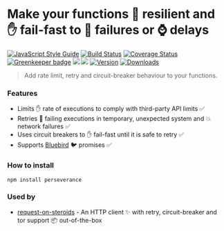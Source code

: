 # Make your functions :muscle: resilient and :hand: fail-fast to :poop: failures or :watch: delays

[![JavaScript Style Guide](https://img.shields.io/badge/code%20style-standard-brightgreen.svg)](http://standardjs.com/)
[![Build Status](https://travis-ci.org/hfreire/perseverance.svg?branch=master)](https://travis-ci.org/hfreire/perseverance)
[![Coverage Status](https://coveralls.io/repos/github/hfreire/perseverance/badge.svg?branch=master)](https://coveralls.io/github/hfreire/perseverance?branch=master)
[![Greenkeeper badge](https://badges.greenkeeper.io/hfreire/perseverance.svg)](https://greenkeeper.io/)
[![](https://img.shields.io/github/release/hfreire/perseverance.svg)](https://github.com/hfreire/perseverance/releases)
[![](https://img.shields.io/badge/license-MIT-blue.svg)](LICENSE)
[![Version](https://img.shields.io/npm/v/perseverance.svg)](https://www.npmjs.com/package/perseverance)
[![Downloads](https://img.shields.io/npm/dt/perseverance.svg)](https://www.npmjs.com/package/perseverance) 

> Add rate limit, retry and circuit-breaker behaviour to your functions.

### Features
* Limits :raised_hand: rate of executions to comply with third-party API limits :white_check_mark: 
* Retries :shit: failing executions in temporary, unexpected system and :boom: network failures :white_check_mark:
* Uses circuit breakers to :hand: fail-fast until it is safe to retry :white_check_mark: 
* Supports [Bluebird](https://github.com/petkaantonov/bluebird) :bird: promises :white_check_mark:

### How to install
```
npm install perseverance
```

### Used by
* [request-on-steroids](https://github.com/hfreire/request-on-steroids) - An HTTP client :sparkles: with retry, circuit-breaker and tor support :package: out-of-the-box
